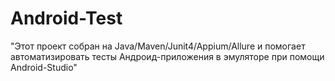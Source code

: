 # Android-Test
"Этот проект собран на Java/Maven/Junit4/Appium/Allure и помогает автоматизировать тесты Андроид-приложения в эмуляторе при помощи Android-Studio"
